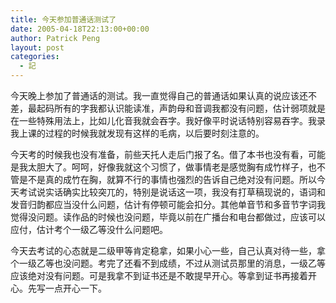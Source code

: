 ```yaml
---
title: 今天参加普通话测试了
date: 2005-04-18T22:13:00+00:00
author: Patrick Peng
layout: post
categories:
  - 記
---
```

今天晚上参加了普通话的测试。我一直觉得自己的普通话如果认真的说应该还不差，最起码所有的字我都认识能读准，声韵母和音调我都没有问题，估计弱项就是在一些特殊用法上，比如儿化音我就会吞字。我好像平时说话特别容易吞字。我录我上课的过程的时候我就发现有这样的毛病，以后要时刻注意的。

今天考的时候我也没有准备，前些天托人走后门报了名。借了本书也没有看，可能是我太胆大了。呵呵，好像我就这个习惯了，做事情老是感觉胸有成竹样子，也不管是不是真的成竹在胸，就算不行的事情也强烈的告诉自己绝对没有问题。所以今天考试说实话确实比较突兀的，特别是说话这一项，我没有打草稿现说的，语词和发音归韵都应当没什么问题，估计有停顿可能会扣分。其他单音节和多音节字词我觉得没问题。读作品的时候也没问题，毕竟以前在广播台和电台都做过，应该可以应付，估计考个一级乙等没什么问题吧。

今天去考试的心态就是二级甲等肯定稳拿，如果小心一些，自己认真对待一些，拿个一级乙等也没问题。考完了还看不到成绩，不过从测试员那里的消息，一级乙等应该绝对没有问题。可是我拿不到证书还是不敢提早开心。等拿到证书再接着开心。先写一点开心一下。
